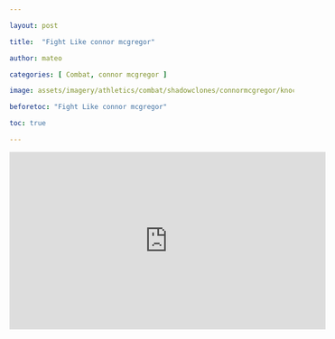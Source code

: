 ```yaml
---

layout: post

title:  "Fight Like connor mcgregor"

author: mateo

categories: [ Combat, connor mcgregor ]

image: assets/imagery/athletics/combat/shadowclones/connormcgregor/knockout.jpg

beforetoc: "Fight Like connor mcgregor"

toc: true

---
```


<iframe width="560" height="315" src="https://www.youtube.com/embed/dX2XVu3Rq10?si=xtPKyNW1RgHJBupi" title="YouTube video player" frameborder="0" allow="accelerometer; autoplay; clipboard-write; encrypted-media; gyroscope; picture-in-picture; web-share" referrerpolicy="strict-origin-when-cross-origin" allowfullscreen></iframe>
